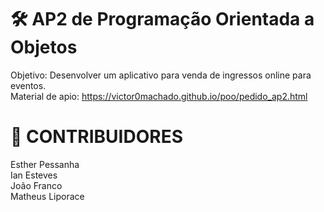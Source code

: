 # ​​<strong>🛠️ AP2 de Programação Orientada a Objetos</strong>

Objetivo: Desenvolver um aplicativo para venda de ingressos online para eventos.<br> 
Material de apio: https://victor0machado.github.io/poo/pedido_ap2.html

# <strong>👥 CONTRIBUIDORES</strong>

Esther Pessanha<br>
Ian Esteves<br>
João Franco<br>
Matheus Liporace

